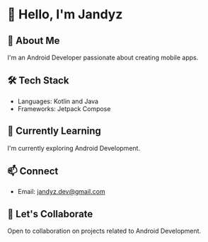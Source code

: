 # 👋 Hello, I'm Jandyz

## 🚀 About Me

I'm an Android Developer passionate about creating mobile apps.

## 🛠️ Tech Stack

- Languages: Kotlin and Java
- Frameworks: Jetpack Compose

## 🌱 Currently Learning

I'm currently exploring Android Development.



## 📫 Connect

- Email: jandyz.dev@gmail.com


## 🤝 Let's Collaborate

Open to collaboration on projects related to Android Development.


